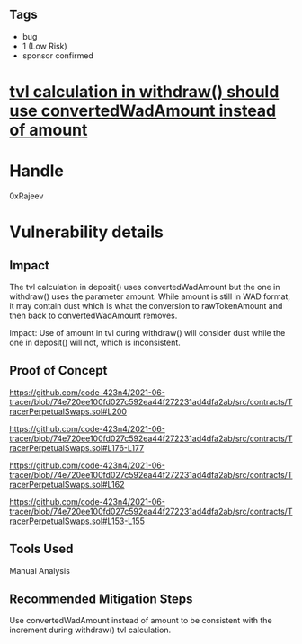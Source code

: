 ## Tags

- bug
- 1 (Low Risk)
- sponsor confirmed

# [tvl calculation in withdraw() should use convertedWadAmount instead of amount](https://github.com/code-423n4/2021-06-tracer-findings/issues/57) 

# Handle

0xRajeev


# Vulnerability details

## Impact

The tvl calculation in deposit() uses convertedWadAmount but the one in withdraw() uses the parameter amount. While amount is still in WAD format, it may contain dust which is what the conversion to rawTokenAmount and then back to convertedWadAmount removes.

Impact: Use of amount in tvl during withdraw() will consider dust while the one in deposit() will not, which is inconsistent.

## Proof of Concept

https://github.com/code-423n4/2021-06-tracer/blob/74e720ee100fd027c592ea44f272231ad4dfa2ab/src/contracts/TracerPerpetualSwaps.sol#L200

https://github.com/code-423n4/2021-06-tracer/blob/74e720ee100fd027c592ea44f272231ad4dfa2ab/src/contracts/TracerPerpetualSwaps.sol#L176-L177

https://github.com/code-423n4/2021-06-tracer/blob/74e720ee100fd027c592ea44f272231ad4dfa2ab/src/contracts/TracerPerpetualSwaps.sol#L162

https://github.com/code-423n4/2021-06-tracer/blob/74e720ee100fd027c592ea44f272231ad4dfa2ab/src/contracts/TracerPerpetualSwaps.sol#L153-L155

## Tools Used

Manual Analysis

## Recommended Mitigation Steps

Use convertedWadAmount instead of amount to be consistent with the increment during withdraw() tvl calculation.

